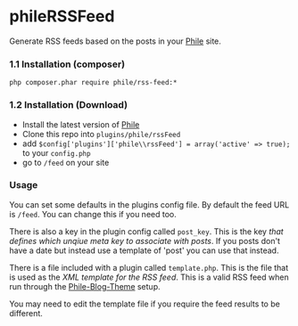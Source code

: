 phileRSSFeed
============

Generate RSS feeds based on the posts in your [Phile](https://github.com/PhileCMS/Phile) site.


### 1.1 Installation (composer)
```
php composer.phar require phile/rss-feed:*
```

### 1.2 Installation (Download)

* Install the latest version of [Phile](https://github.com/PhileCMS/Phile)
* Clone this repo into `plugins/phile/rssFeed`
* add `$config['plugins']['phile\\rssFeed'] = array('active' => true);` to your `config.php`
* go to `/feed` on your site

### Usage

You can set some defaults in the plugins config file. By default the feed URL is `/feed`. You can change this if you need too.

There is also a key in the plugin config called `post_key`. This is the key *that defines which unqiue meta key to associate with posts*. If you posts don't have a date but instead use a template of 'post' you can use that instead.

There is a file included with a plugin called `template.php`. This is the file that is used as the *XML template for the RSS feed*. This is a valid RSS feed when run through the [Phile-Blog-Theme](https://github.com/PhileCMS/Phile-Blog-Theme) setup.

You may need to edit the template file if you require the feed results to be different.
